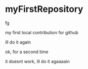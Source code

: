 # myFirstRepository
fg

my first local contribution for github

ill do it again 

ok, for a second time 

it doesnt work, ill do it agaaaain 